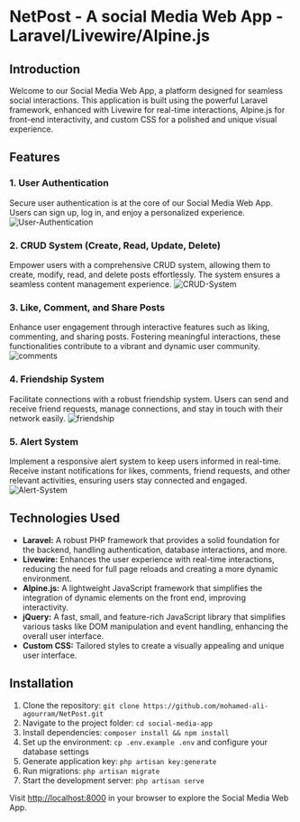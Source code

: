 # NetPost - A social Media Web App - Laravel/Livewire/Alpine.js

## Introduction
Welcome to our Social Media Web App, a platform designed for seamless social interactions. This application is built using the powerful Laravel framework, enhanced with Livewire for real-time interactions, Alpine.js for front-end interactivity, and custom CSS for a polished and unique visual experience.

## Features

### 1. User Authentication
Secure user authentication is at the core of our Social Media Web App. Users can sign up, log in, and enjoy a personalized experience.
![User-Authentication](https://github.com/mohamed-ali-agourram/NetPost/assets/95295909/c27f400c-8a9b-4c79-be50-bd048afe3203)


### 2. CRUD System (Create, Read, Update, Delete)
Empower users with a comprehensive CRUD system, allowing them to create, modify, read, and delete posts effortlessly. The system ensures a seamless content management experience.
![CRUD-System](https://github.com/mohamed-ali-agourram/NetPost/assets/95295909/24fc9129-02bb-4fa5-9c9c-d694eaf0e6ee)


### 3. Like, Comment, and Share Posts
Enhance user engagement through interactive features such as liking, commenting, and sharing posts. Fostering meaningful interactions, these functionalities contribute to a vibrant and dynamic user community.
![comments](https://github.com/mohamed-ali-agourram/NetPost/assets/95295909/0592b1b2-317e-4149-8a52-f216b814adaa)


### 4. Friendship System
Facilitate connections with a robust friendship system. Users can send and receive friend requests, manage connections, and stay in touch with their network easily.
![friendship](https://github.com/mohamed-ali-agourram/NetPost/assets/95295909/876d6d96-468c-440c-9498-72b90cebe113)


### 5. Alert System
Implement a responsive alert system to keep users informed in real-time. Receive instant notifications for likes, comments, friend requests, and other relevant activities, ensuring users stay connected and engaged.
![Alert-System](https://github.com/mohamed-ali-agourram/NetPost/assets/95295909/84f2d7fb-c54e-4cf5-8754-6ea3997b6ba0)


## Technologies Used

- **Laravel:** A robust PHP framework that provides a solid foundation for the backend, handling authentication, database interactions, and more.
- **Livewire:** Enhances the user experience with real-time interactions, reducing the need for full page reloads and creating a more dynamic environment.
- **Alpine.js:** A lightweight JavaScript framework that simplifies the integration of dynamic elements on the front end, improving interactivity.
- **jQuery:** A fast, small, and feature-rich JavaScript library that simplifies various tasks like DOM manipulation and event handling, enhancing the overall user interface.
- **Custom CSS:** Tailored styles to create a visually appealing and unique user interface.

## Installation

1. Clone the repository: `git clone https://github.com/mohamed-ali-agourram/NetPost.git`
2. Navigate to the project folder: `cd social-media-app`
3. Install dependencies: `composer install && npm install`
4. Set up the environment: `cp .env.example .env` and configure your database settings
5. Generate application key: `php artisan key:generate`
6. Run migrations: `php artisan migrate`
7. Start the development server: `php artisan serve`

Visit [http://localhost:8000](http://localhost:8000) in your browser to explore the Social Media Web App.


